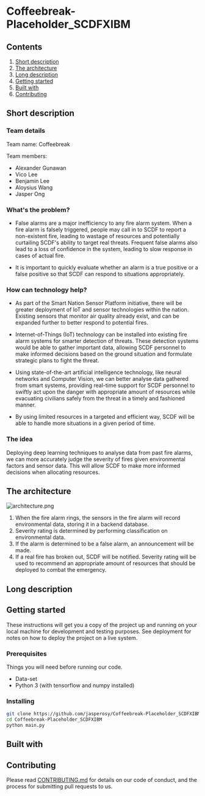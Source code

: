 # Coffeebreak-Placeholder_SCDFXIBM

## Contents

1. [Short description](#short-description)
1. [The architecture](#the-architecture)
1. [Long description](#long-description)
1. [Getting started](#getting-started)
1. [Built with](#built-with)
1. [Contributing](#contributing)

## Short description

### Team details

Team name: Coffeebreak

Team members: 

* Alexander Gunawan
* Vico Lee
* Benjamin Lee
* Aloysius Wang
* Jasper Ong

### What's the problem?
* False alarms are a major inefficiency to any fire alarm system. When a fire alarm is falsely triggered, people may call in to SCDF to report a non-existent fire, leading to wastage of resources and potentially curtailing SCDF's ability to target real threats. Frequent false alarms also lead to a loss of confidence in the system, leading to slow response in cases of actual fire. 

* It is important to quickly evaluate whether an alarm is a true positive or a false positive so that SCDF can respond to situations appropriately. 

### How can technology help?
* As part of the Smart Nation Sensor Platform initiative, there will be greater deployment of IoT and sensor technologies within the nation. Existing sensors that monitor air quality already exist, and can be expanded further to better respond to potential fires.   

* Internet-of-Things (IoT) technology can be installed into existing fire alarm systems for smarter detection of threats. These detection systems would be able to gather important data, allowing SCDF personnel to make informed decisions based on the ground situation and formulate strategic plans to fight the threat. 

* Using state-of-the-art artificial intelligence technology, like neural networks and Computer Vision, we can better analyse data gathered from smart systems, providing real-time support for SCDF personnel to swiftly act upon the danger with appropriate amount of resources while evacuating civilians safely from the threat in a timely and fashioned manner. 

* By using limited resources in a targeted and efficient way, SCDF will be able to handle more situations in a given period of time. 

### The idea
Deploying deep learning techniques to analyse data from past fire alarms, we can more accurately judge the severity of fires given environmental factors and sensor data. This will allow SCDF to make more informed decisions when allocating resources.  

## The architecture

![architecture.png](https://github.com/jasperosy/Coffeebreak-Placeholder_SCDFXIBM/blob/master/architecture.png)

1. When the fire alarm rings, the sensors in the fire alarm will record environmental data, storing it in a backend database. 
2. Severity rating is determined by performing classification on environmental data. 
3. If the alarm is determined to be a false alarm, an announcement will be made. 
4. If a real fire has broken out, SCDF will be notified. Severity rating will be used to recommend an appropriate amount of resources that should be deployed to combat the emergency.  

## Long description

## Getting started

These instructions will get you a copy of the project up and running on your local machine for development and testing purposes. See deployment for notes on how to deploy the project on a live system.

### Prerequisites
Things you will need before running our code.
* Data-set
* Python 3 (with tensorflow and numpy installed)

### Installing
```bash
git clone https://github.com/jasperosy/Coffeebreak-Placeholder_SCDFXIBM.git
cd Coffeebreak-Placeholder_SCDFXIBM
python main.py
```

## Built with

## Contributing
Please read [CONTRIBUTING.md](CONTRIBUTING.md) for details on our code of conduct, and the process for submitting pull requests to us.
